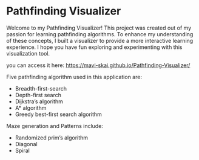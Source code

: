 # Pathfinding Visualizer

Welcome to my Pathfinding Visualizer! This project was created out of my passion for learning pathfinding algorithms. To enhance my understanding of these concepts, I built a visualizer to provide a more interactive learning experience. I hope you have fun exploring and experimenting with this visualization tool.


you can access it here: https://mavi-skai.github.io/Pathfinding-Visualizer/

Five pathfinding algorithm used in this application are:

- Breadth-first-search
- Depth-first search
- Dijkstra’s algorithm
- A* algorithm
- Greedy best-first search algorithm

Maze generation and Patterns include:

- Randomized prim’s algorithm
- Diagonal 
- Spiral	











